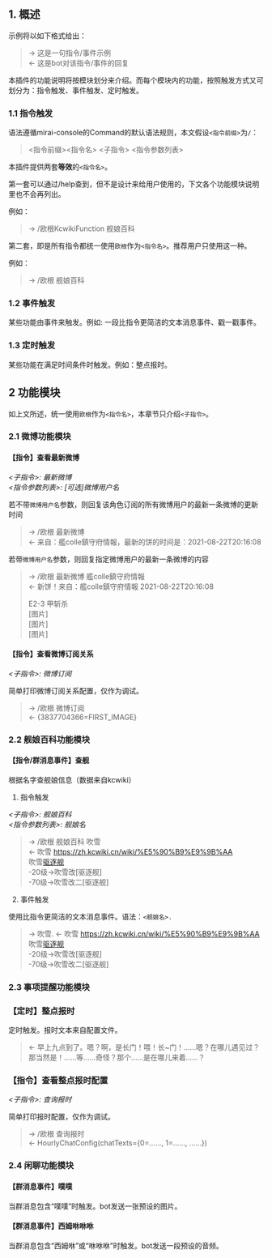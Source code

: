 ## 1. 概述

示例将以如下格式给出：
>  -> 这是一句指令/事件示例  
>  <- 这是bot对该指令/事件的回复

本插件的功能说明将按模块划分来介绍。而每个模块内的功能，按照触发方式又可划分为：指令触发、事件触发、定时触发。

### 1.1 指令触发

语法遵循mirai-console的Command的默认语法规则，本文假设`<指令前缀>`为`/`：

> <指令前缀><指令名> <子指令> <指令参数列表>

本插件提供两套**等效**的`<指令名>`。

第一套可以通过/help查到，但不是设计来给用户使用的，下文各个功能模块说明里也不会再列出。

例如：
>  -> /欧根KcwikiFunction 舰娘百科 <arg1>

第二套，即是所有指令都统一使用`欧根`作为`<指令名>`。推荐用户只使用这一种。

例如：
>  -> /欧根 舰娘百科 <arg1>

### 1.2 事件触发

某些功能由事件来触发。例如: 一段比指令更简洁的文本消息事件、戳一戳事件。

### 1.3 定时触发

某些功能在满足时间条件时触发。例如：整点报时。

## 2 功能模块

如上文所述，统一使用`欧根`作为`<指令名>`，本章节只介绍`<子指令>`。

### 2.1 微博功能模块

#### 【指令】查看最新微博

*<子指令>: 最新微博*  
*<指令参数列表>: [可选]微博用户名*

若不带`微博用户名`参数，则回复该角色订阅的所有微博用户的最新一条微博的更新时间

>  -> /欧根 最新微博  
> <- 来自：艦colle鎮守府情報，最新的饼的时间是：2021-08-22T20:16:08

若带`微博用户名`参数，则回复指定微博用户的最新一条微博的内容

>  -> /欧根 最新微博 艦colle鎮守府情報  
> <- 新饼！来自：艦colle鎮守府情報 2021-08-22T20:16:08  
>    
>    E2-3 甲斩杀  
>    [图片]  
>    [图片]  
>    [图片]  

#### 【指令】查看微博订阅关系

*<子指令>: 微博订阅*  

简单打印微博订阅关系配置，仅作为调试。

>  -> /欧根 微博订阅  
> <- {3837704366=FIRST_IMAGE}

### 2.2 舰娘百科功能模块

#### 【指令/群消息事件】查舰

根据名字查舰娘信息（数据来自kcwiki）

1) 指令触发
   
*<子指令>: 舰娘百科*  
*<指令参数列表>: 舰娘名*

>  -> /欧根 舰娘百科 吹雪  
>  <- 吹雪 https://zh.kcwiki.cn/wiki/%E5%90%B9%E9%9B%AA  
> 吹雪[驱逐舰](12.7cm連装砲,61cm三連装魚雷,null,null)  
> -20级->吹雪改[驱逐舰]  
> -70级->吹雪改二[驱逐舰]  

2) 事件触发

使用比指令更简洁的文本消息事件。语法：`<舰娘名>.`

>  -> 吹雪.
>  <- 吹雪 https://zh.kcwiki.cn/wiki/%E5%90%B9%E9%9B%AA  
> 吹雪[驱逐舰](12.7cm連装砲,61cm三連装魚雷,null,null)  
> -20级->吹雪改[驱逐舰]  
> -70级->吹雪改二[驱逐舰]

### 2.3 事项提醒功能模块

### 【定时】整点报时

定时触发。报时文本来自配置文件。

>  <- 早上九点到了。嗯？啊，是长门！喂！长~门！……嗯？在哪儿遇见过？那当然是！……等……奇怪？那个……是在哪儿来着……？

### 【指令】查看整点报时配置

*<子指令>: 查询报时*  

简单打印报时配置，仅作为调试。

>  -> /欧根 查询报时  
> <- HourlyChatConfig(chatTexts={0=……, 1=……, ……})

### 2.4 闲聊功能模块

#### 【群消息事件】噗噗

当群消息包含“噗噗”时触发。bot发送一张预设的图片。

#### 【群消息事件】西姆咻咻咻

当群消息包含“西姆咻”或“咻咻咻”时触发。bot发送一段预设的音频。